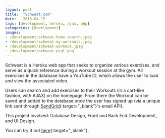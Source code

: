 ```yaml
---
layout: post
title:  "Schweat.com"
date:   2013-04-15
tags: [development, heroku, ajax, php]
categories: [development]
images:
- /development/schweat-home-search.jpeg
- /development/schweat-my-workouts.jpeg
- /development/schweat-workout.jpeg
- /development/schweat-psql.png
---
```


Schweat is a Heroku web app that seeks to organize various exercises, and serve as a quick reference during a workout session at the gym. All exercises in the database have a YouTube ID, which allows the user to load and view the associated video.

Users can search and add exercises to their Workouts (in a cart-like fashion, with AJAX) on the homepage. From there the Workout can be saved and added to the database once the user has signed up (via a unique link sent through [SendGrid][sendgrid]{:target="_blank"}'s email API).

This project involved: Database Design, Front and Back End Development, and UI Design.

You can try it out [here](http://www.schweat.com){:target="_blank"}.

[sendgrid]: http://sendgrid.com
